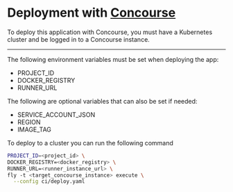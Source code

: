 # Deployment with [Concourse](https://concourse-ci.org/)

To deploy this application with Concourse, you must have a Kubernetes cluster and be logged in to a Concourse instance.

---

The following environment variables must be set when deploying the app:
- PROJECT_ID
- DOCKER_REGISTRY
- RUNNER_URL

The following are optional variables that can also be set if needed:
- SERVICE_ACCOUNT_JSON
- REGION
- IMAGE_TAG

To deploy to a cluster you can run the following command

```sh
PROJECT_ID=<project_id> \
DOCKER_REGISTRY=<docker_registry> \
RUNNER_URL=<runner_instance_url> \
fly -t <target_concourse_instance> execute \
  --config ci/deploy.yaml
```
